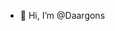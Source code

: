- 👋 Hi, I’m @Daargons


<!---
Daargons/Daargons is a ✨ special ✨ repository because its `README.md` (this file) appears on your GitHub profile.
You can click the Preview link to take a look at your changes.
--->
